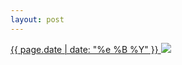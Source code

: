 ```yaml
---
layout: post
---
```


<p>
  <a href="/325">
    <time>{{ page.date | date: "%e %B %Y" }}</time>
    <img src="{{ site.assets_url }}/325.jpg">
  </a>
  
</p>
